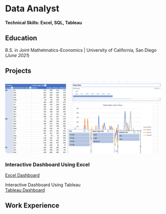 # Data Analyst
#### Technical Skills: Excel, SQL, Tableau

## Education
  B.S. in Joint Mathetmatics-Economics | University of California, San Diego (_June 2021_)

## Projects
<img src="/images/thumbnail.png" alt="Thumbnail" style="border-radius: 10px;" width="600">

### Interactive Dashboard Using Excel <br>

[Excel Dashboard](project1.html)


Interactive Dashboard Using Tableau <br>
[Tableau Dashboard](project2.html)

## Work Experience


